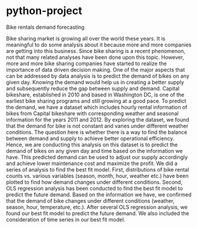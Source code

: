 # python-project
Bike rentals demand forecasting

Bike sharing market is growing all over the world these years. It is meaningful to do some analysis about
it because more and more companies are getting into this business. Since bike sharing is a recent
phenomenon, not that many related analyses have been done upon this topic. However, more and more
bike sharing companies have started to realize the importance of data driven decision making. One of the
major aspects that can be addressed by data analysis is to predict the demand of bikes on any given day.
Knowing the demand would help us in creating a better supply and subsequently reduce the gap between
supply and demand.
Capital bikeshare, established in 2010 and based in Washington DC, is one of the earliest bike sharing
programs and still growing at a good pace. To predict the demand, we have a dataset which includes
hourly rental information of bikes from Capital bikeshare with corresponding weather and seasonal
information for the years 2011 and 2012. By exploring the dataset, we found that the demand for bike is
not constant and varies under different weather conditions. The question here is whether there is a way to
find the balance between demand and supply to achieve better operational efficiency. Hence, we are
conducting this analysis on this dataset is to predict the demand of bikes on any given day and time based
on the information we have. This predicted demand can be used to adjust our supply accordingly and
achieve lower maintenance cost and maximize the profit.
We did a series of analysis to find the best fit model. First, distributions of bike rental counts vs. various
variables (season, month, hour, weather etc.) have been plotted to find how demand changes under
different conditions. Second, OLS regression analysis has been conducted to find the best fit model to
predict the future demand. Based on the information we have, we confirmed that the demand of bike
changes under different conditions (weather, season, hour, temperature, etc.). After several OLS
regression analysis, we found our best fit model to predict the future demand. We also included the
consideration of time series in our best fit model.
